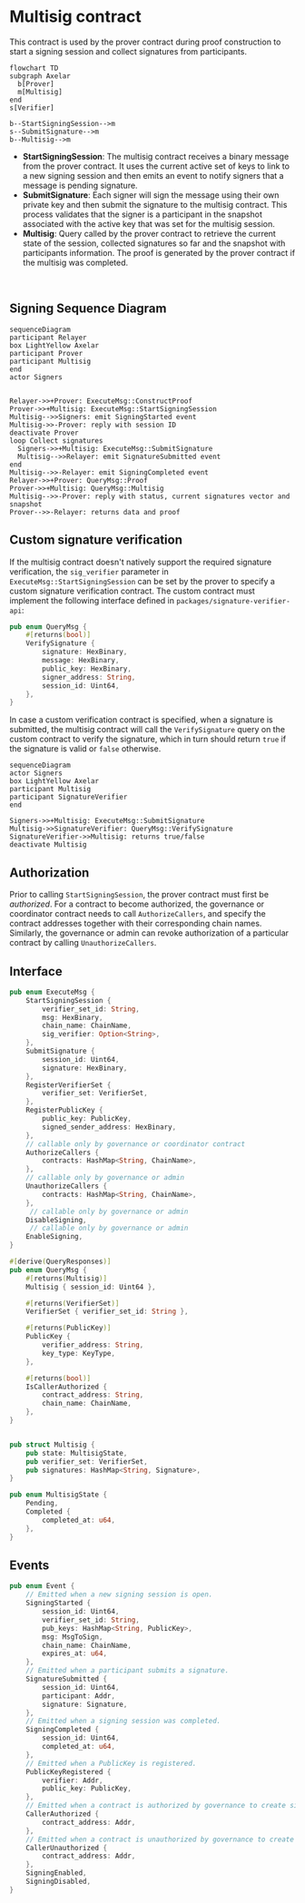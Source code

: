 # Multisig contract

This contract is used by the prover contract during proof construction to start a signing session and collect signatures
from participants.

```mermaid
flowchart TD
subgraph Axelar
  b[Prover]
  m[Multisig]
end
s[Verifier]

b--StartSigningSession-->m
s--SubmitSignature-->m
b--Multisig-->m
```

- **StartSigningSession**: The multisig contract receives a binary message from the prover contract. It uses the current
  active set of keys to link to a new signing session and then emits an event to notify signers that a message is
  pending signature.
- **SubmitSignature**: Each signer will sign the message using their own private key and then submit the signature to
  the multisig contract. This process validates that the signer is a participant in the snapshot associated with the
  active key that was set for the multisig session.
- **Multisig**: Query called by the prover contract to retrieve the current state of the session, collected
  signatures so far and the snapshot with participants information. The proof is generated by the prover contract if the
  multisig was completed.

<br>

## Signing Sequence Diagram

```mermaid
sequenceDiagram
participant Relayer
box LightYellow Axelar
participant Prover
participant Multisig
end
actor Signers


Relayer->>+Prover: ExecuteMsg::ConstructProof
Prover->>+Multisig: ExecuteMsg::StartSigningSession
Multisig-->>Signers: emit SigningStarted event
Multisig->>-Prover: reply with session ID
deactivate Prover
loop Collect signatures
  Signers->>+Multisig: ExecuteMsg::SubmitSignature
  Multisig-->>Relayer: emit SignatureSubmitted event
end
Multisig-->>-Relayer: emit SigningCompleted event
Relayer->>+Prover: QueryMsg::Proof
Prover->>+Multisig: QueryMsg::Multisig
Multisig-->>-Prover: reply with status, current signatures vector and snapshot
Prover-->>-Relayer: returns data and proof

```

## Custom signature verification

If the multisig contract doesn't natively support the required signature verification, the `sig_verifier` parameter
in `ExecuteMsg::StartSigningSession` can be set by the prover to specify a custom signature verification contract. The
custom contract must implement the following interface defined in `packages/signature-verifier-api`:

```Rust
pub enum QueryMsg {
    #[returns(bool)]
    VerifySignature {
        signature: HexBinary,
        message: HexBinary,
        public_key: HexBinary,
        signer_address: String,
        session_id: Uint64,
    },
}
```

In case a custom verification contract is specified, when a signature is submitted, the multisig contract will call
the `VerifySignature` query on the custom contract to verify the signature, which in turn should return `true` if the
signature is valid or `false` otherwise.

```mermaid
sequenceDiagram
actor Signers
box LightYellow Axelar
participant Multisig
participant SignatureVerifier
end

Signers->>+Multisig: ExecuteMsg::SubmitSignature
Multisig->>SignatureVerifier: QueryMsg::VerifySignature
SignatureVerifier->>Multisig: returns true/false
deactivate Multisig
```

## Authorization

Prior to calling `StartSigningSession`, the prover contract must first be _authorized_.
For a contract to become authorized, the governance or coordinator contract needs to call `AuthorizeCallers`, and specify the contract addresses together with their corresponding chain names.
Similarly, the governance or admin can revoke authorization of a particular contract by calling `UnauthorizeCallers`.

## Interface

```Rust
pub enum ExecuteMsg {
    StartSigningSession {
        verifier_set_id: String,
        msg: HexBinary,
        chain_name: ChainName,
        sig_verifier: Option<String>,
    },
    SubmitSignature {
        session_id: Uint64,
        signature: HexBinary,
    },
    RegisterVerifierSet {
        verifier_set: VerifierSet,
    },
    RegisterPublicKey {
        public_key: PublicKey,
        signed_sender_address: HexBinary,
    },
    // callable only by governance or coordinator contract
    AuthorizeCallers {
        contracts: HashMap<String, ChainName>,
    },
    // callable only by governance or admin
    UnauthorizeCallers {
        contracts: HashMap<String, ChainName>,
    },
     // callable only by governance or admin
    DisableSigning,
     // callable only by governance or admin
    EnableSigning,
}

#[derive(QueryResponses)]
pub enum QueryMsg {
    #[returns(Multisig)]
    Multisig { session_id: Uint64 },

    #[returns(VerifierSet)]
    VerifierSet { verifier_set_id: String },

    #[returns(PublicKey)]
    PublicKey {
        verifier_address: String,
        key_type: KeyType,
    },

    #[returns(bool)]
    IsCallerAuthorized {
        contract_address: String,
        chain_name: ChainName,
    },
}


pub struct Multisig {
    pub state: MultisigState,
    pub verifier_set: VerifierSet,
    pub signatures: HashMap<String, Signature>,
}

pub enum MultisigState {
    Pending,
    Completed {
        completed_at: u64, 
    },
}
```

## Events

```Rust
pub enum Event {
    // Emitted when a new signing session is open.
    SigningStarted {
        session_id: Uint64,
        verifier_set_id: String,
        pub_keys: HashMap<String, PublicKey>,
        msg: MsgToSign,
        chain_name: ChainName,
        expires_at: u64,
    },
    // Emitted when a participant submits a signature.
    SignatureSubmitted {
        session_id: Uint64,
        participant: Addr,
        signature: Signature,
    },
    // Emitted when a signing session was completed.
    SigningCompleted {
        session_id: Uint64,
        completed_at: u64,
    },
    // Emitted when a PublicKey is registered.
    PublicKeyRegistered {
        verifier: Addr,
        public_key: PublicKey,
    },
    // Emitted when a contract is authorized by governance to create signing sessions.
    CallerAuthorized {
        contract_address: Addr,
    },
    // Emitted when a contract is unauthorized by governance to create signing sessions.
    CallerUnauthorized {
        contract_address: Addr,
    },
    SigningEnabled,
    SigningDisabled,
}
```
